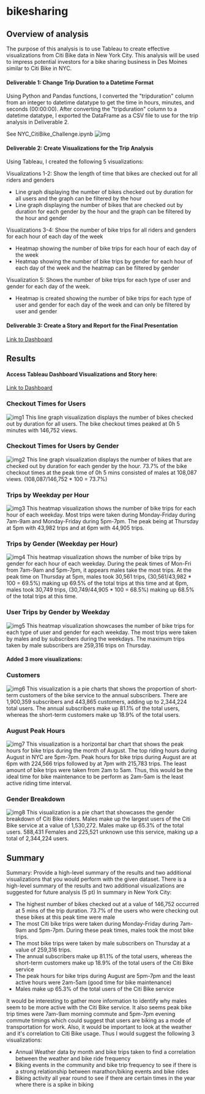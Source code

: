 # bikesharing

## Overview of analysis
The purpose of this analysis is to use Tableau to create effective visualizations from Citi Bike data in New York City. This analysis will be used to impress potential investors for a bike sharing business in Des Moines similar to Citi Bike in NYC.

#### Deliverable 1: Change Trip Duration to a Datetime Format
Using Python and Pandas functions, I converted the "tripduration" column from an integer to datetime datatype to get the time in hours, minutes, and seconds (00:00:00). After converting the "tripduration" column to a datetime datatype, I exported the DataFrame as a CSV file to use for the trip analysis in Deliverable 2.

See NYC_CitiBike_Challenge.ipynb
![img](https://github.com/Soniaprogram/bikesharing/blob/main/images/del1.PNG)

#### Deliverable 2: Create Visualizations for the Trip Analysis
Using Tableau, I created the following 5 visualizations:

Visualizations 1-2: Show the length of time that bikes are checked out for all riders and genders
* Line graph displaying the number of bikes checked out by duration for all users and the graph can be filtered by the hour
* Line graph displaying the number of bikes that are checked out by duration for each gender by the hour and the graph can be filtered by the hour and gender

Visualizations 3-4: Show the number of bike trips for all riders and genders for each hour of each day of the week
* Heatmap showing the number of bike trips for each hour of each day of the week
* Heatmap showing the number of bike trips by gender for each hour of each day of the week and the heatmap can be filtered by gender

Visualization 5: Shows the number of bike trips for each type of user and gender for each day of the week.
* Heatmap is created showing the number of bike trips for each type of user and gender for each day of the week and can only be filtered by user and gender

#### Deliverable 3: Create a Story and Report for the Final Presentation
[Link to Dashboard](https://public.tableau.com/views/NYC_Citibike_Challenge_16174335957650/CitiBikeinNYCUserActivity?:language=en&:display_count=y&publish=yes&:origin=viz_share_link "Link to Dashboard")

## Results
#### Access Tableau Dashboard Visualizations and Story here:
[Link to Dashboard](https://public.tableau.com/views/NYC_Citibike_Challenge_16174335957650/CitiBikeinNYCUserActivity?:language=en&:display_count=y&publish=yes&:origin=viz_share_link "Link to Dashboard")

### Checkout Times for Users
![img1](https://github.com/Soniaprogram/bikesharing/blob/main/images/1_checkouttimesforusers.PNG)
This line graph visualization displays the number of bikes checked out by duration for all users. The bike checkout times peaked at 0h 5 minutes with 146,752 views.

### Checkout Times for Users by Gender
![img2](https://github.com/Soniaprogram/bikesharing/blob/main/images/2_checkouttimesbygender.PNG)
This line graph visualization displays the number of bikes that are checked out by duration for each gender by the hour. 73.7% of the bike checkout times at the peak time of 0h 5 mins consisted of males at 108,087 views. (108,087/146,752 * 100 = 73.7%)

### Trips by Weekday per Hour
![img3](https://github.com/Soniaprogram/bikesharing/blob/main/images/3_tripsbyweekdayperhour.PNG)
This heatmap visualization shows the number of bike trips for each hour of each weekday. Most trips were taken during Monday-Friday during 7am-9am and Monday-Friday during 5pm-7pm. The peak being at Thursday at 5pm with 43,982 trips and at 6pm with 44,905 trips.

### Trips by Gender (Weekday per Hour)
![img4](https://github.com/Soniaprogram/bikesharing/blob/main/images/4_tripsbygender.PNG)
This heatmap visualization shows the number of bike trips by gender for each hour of each weekday. During the peak times of Mon-Fri from 7am-9am and 5pm-7pm, it appears males take the most trips. At the peak time on Thursday at 5pm, males took 30,561 trips, (30,561/43,982 * 100 = 69.5%) making up 69.5% of the total trips at this time and at 6pm, males took 30,749 trips, (30,749/44,905 * 100 = 68.5%) making up 68.5% of the total trips at this time. 

### User Trips by Gender by Weekday
![img5](https://github.com/Soniaprogram/bikesharing/blob/main/images/5_usertripsbygenderbyweekday.PNG)
This heatmap visualization showcases the number of bike trips for each type of user and gender for each weekday. The most trips were taken by males and by subscribers during the weekdays. The maximum trips taken by male subscribers are 259,316 trips on Thursday. 

#### Added 3 more visualizations:

### Customers
![img6](https://github.com/Soniaprogram/bikesharing/blob/main/images/6_customers.PNG)
This visualization is a pie charts that shows the proportion of short-term customers of the bike service to the annual subscribers. There are 1,900,359 subscribers and 443,865 customers, adding up to 2,344,224 total users. The annual subscribers make up 81.1% of the total users, whereas the short-term customers make up 18.9% of the total users.

### August Peak Hours
![img7](https://github.com/Soniaprogram/bikesharing/blob/main/images/7_Augustpeakhours.PNG)
This visualization is a horizontal bar chart that shows the peak hours for bike trips during the month of August. The top riding hours during August in NYC are 5pm-7pm. Peak hours for bike trips during August are at 6pm with 224,566 trips followed by at 7pm with 215,783 trips. The least amount of bike trips were taken from 2am to 5am. Thus, this would be the ideal time for bike maintenance to be perform as 2am-5am is the least active riding time interval. 

### Gender Breakdown
![img8](https://github.com/Soniaprogram/bikesharing/blob/main/images/8_genderbreakdown.PNG)
This visualization is a pie chart that showcases the gender breakdown of Citi Bike riders. Males make up the largest users of the Citi Bike service at a value of 1,530,272. Males make up  65.3% of the total users. 588,431 Females and 225,521 unknown use this service, making up a total of 2,344,224 users.

## Summary
Summary: Provide a high-level summary of the results and two additional visualizations that you would perform with the given dataset.
There is a high-level summary of the results and two additional visualizations are suggested for future analysis (5 pt)
In summary in New York City:
* The highest number of bikes checked out at a value of 146,752 occurred at 5 mins of the trip duration. 73.7% of the users who were checking out these bikes at this peak time were male
* The most Citi bike trips were taken during Monday-Friday during 7am-9am and 5pm-7pm. During these peak times, males took the most bike trips. 
* The most bike trips were taken by male subscribers on Thursday at a value of 259,316 trips. 
* The annual subscribers make up 81.1% of the total users, whereas the short-term customers make up 18.9% of the total users of the Citi Bike service
* The peak hours for bike trips during August are 5pm-7pm and the least active hours were 2am-5am (good time for bike maintenance)
* Males make up 65.3% of the total users of the Citi Bike service

It would be interesting to gather more information to identify why males seem to be more active with the Citi Bike service. It also seems peak bike trip times were 7am-9am morning commute and 5pm-7pm evening commute timings which could suggest that users are biking as a mode of transportation for work. Also, it would be important to look at the weather and it's correlation to Citi Bike usage. Thus I would suggest the following 3 visualizations:

* Annual Weather data by month and bike trips taken to find a correlation between the weather and bike ride frequency
* Biking events in the community and bike trip frequency to see if there is a strong relationship between marathon/biking events and bike rides
* Biking activity all year round to see if there are certain times in the year where there is a spike in biking

